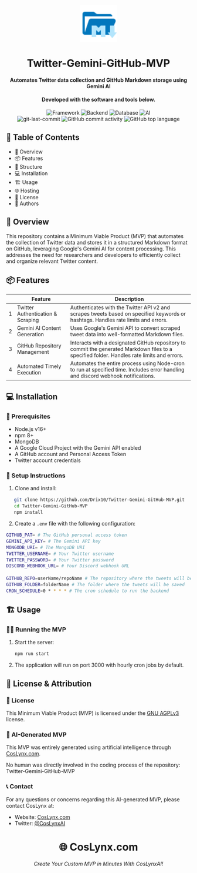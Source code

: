 <div class="hero-icon" align="center">
  <img src="https://raw.githubusercontent.com/PKief/vscode-material-icon-theme/ec559a9f6bfd399b82bb44393651661b08aaf7ba/icons/folder-markdown-open.svg" width="100" />
</div>

<h1 align="center">
Twitter-Gemini-GitHub-MVP
</h1>
<h4 align="center">Automates Twitter data collection and GitHub Markdown storage using Gemini AI</h4>
<h4 align="center">Developed with the software and tools below.</h4>
<div class="badges" align="center">
  <img src="https://img.shields.io/badge/Framework-Node.js%20with%20Express.js-blue" alt="Framework">
  <img src="https://img.shields.io/badge/Backend-JavaScript-red" alt="Backend">
  <img src="https://img.shields.io/badge/Database-MongoDB-blue" alt="Database">
  <img src="https://img.shields.io/badge/AI-Google%20Gemini-black" alt="AI">
</div>
<div class="badges" align="center">
  <img src="https://img.shields.io/github/last-commit/Drix10/Twitter-Gemini-GitHub-MVP?style=flat-square&color=5D6D7E" alt="git-last-commit" />
  <img src="https://img.shields.io/github/commit-activity/m/Drix10/Twitter-Gemini-GitHub-MVP?style=flat-square&color=5D6D7E" alt="GitHub commit activity" />
  <img src="https://img.shields.io/github/languages/top/Drix10/Twitter-Gemini-GitHub-MVP?style=flat-square&color=5D6D7E" alt="GitHub top language" />
</div>

## 📑 Table of Contents

- 📍 Overview
- 📦 Features
- 📂 Structure
- 💻 Installation
- 🏗️ Usage
- 🌐 Hosting
- 📄 License
- 👏 Authors

## 📍 Overview

This repository contains a Minimum Viable Product (MVP) that automates the collection of Twitter data and stores it in a structured Markdown format on GitHub, leveraging Google's Gemini AI for content processing. This addresses the need for researchers and developers to efficiently collect and organize relevant Twitter content.

## 📦 Features

|     | Feature                           | Description                                                                                                                                 |
| --- | --------------------------------- | ------------------------------------------------------------------------------------------------------------------------------------------- |
| 1   | Twitter Authentication & Scraping | Authenticates with the Twitter API v2 and scrapes tweets based on specified keywords or hashtags. Handles rate limits and errors.           |
| 2   | Gemini AI Content Generation      | Uses Google's Gemini API to convert scraped tweet data into well-formatted Markdown files.                                                  |
| 3   | GitHub Repository Management      | Interacts with a designated GitHub repository to commit the generated Markdown files to a specified folder. Handles rate limits and errors. |
| 4   | Automated Timely Execution        | Automates the entire process using Node-cron to run at specified time. Includes error handling and discord webhook notifications.           |

## 💻 Installation

### 🔧 Prerequisites

- Node.js v16+
- npm 8+
- MongoDB
- A Google Cloud Project with the Gemini API enabled
- A GitHub account and Personal Access Token
- Twitter account credentials

### 🚀 Setup Instructions

1. Clone and install:

```bash
   git clone https://github.com/Drix10/Twitter-Gemini-GitHub-MVP.git
   cd Twitter-Gemini-GitHub-MVP
   npm install
```

2. Create a `.env` file with the following configuration:

```bash
GITHUB_PAT= # The GitHub personal access token
GEMINI_API_KEY= # The Gemini API key
MONGODB_URI= # The MongoDB URI
TWITTER_USERNAME= # Your Twitter username
TWITTER_PASSWORD= # Your Twitter password
DISCORD_WEBHOOK_URL= # Your Discord webhook URL

GITHUB_REPO=userName/repoName # The repository where the tweets will be saved
GITHUB_FOLDER=folderName # The folder where the tweets will be saved
CRON_SCHEDULE=0 * * * * # The cron schedule to run the backend
```

## 🏗️ Usage

### 🏃‍♂️ Running the MVP

1. Start the server:
   ```bash
   npm run start
   ```
2. The application will run on port 3000 with hourly cron jobs by default.

## 📄 License & Attribution

### 📄 License

This Minimum Viable Product (MVP) is licensed under the [GNU AGPLv3](https://choosealicense.com/licenses/agpl-3.0/) license.

### 🤖 AI-Generated MVP

This MVP was entirely generated using artificial intelligence through [CosLynx.com](https://coslynx.com).

No human was directly involved in the coding process of the repository: Twitter-Gemini-GitHub-MVP

### 📞 Contact

For any questions or concerns regarding this AI-generated MVP, please contact CosLynx at:

- Website: [CosLynx.com](https://coslynx.com)
- Twitter: [@CosLynxAI](https://x.com/CosLynxAI)

<p align="center">
  <h1 align="center">🌐 CosLynx.com</h1>
</p>
<p align="center">
  <em>Create Your Custom MVP in Minutes With CosLynxAI!</em>
</p>
<div class="badges" align="center">
<img src="https://img.shields.io/badge/Developers-Drix10,_Kais_Radwan-red" alt="">
<img src="https://img.shields.io/badge/Website-CosLynx.com-blue" alt="">
<img src="https://img.shields.io/badge/Backed_by-Google,_Microsoft_&_Amazon_for_Startups-red" alt="">
<img src="https://img.shields.io/badge/Finalist-Backdrop_Build_v4,_v6-black" alt="">
</div>
